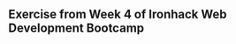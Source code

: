 Exercise from Week 4 of Ironhack Web Development Bootcamp
----------------------------------------------------------
